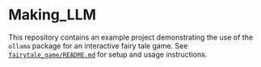 # Making_LLM

This repository contains an example project demonstrating the use of the
`ollama` package for an interactive fairy tale game. See
[`fairytale_game/README.md`](fairytale_game/README.md) for setup and usage
instructions.
